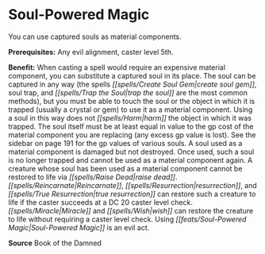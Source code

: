 ﻿---
cssclass: [feats]

---
# Soul-Powered Magic

You can use captured souls as material components.

**Prerequisites:** Any evil alignment, caster level 5th.

**Benefit:** When casting a spell would require an expensive material component, you can substitute a captured soul in its place. The soul can be captured in any way (the spells _[[spells/Create Soul Gem|create soul gem]]_, soul trap, and _[[spells/Trap the Soul|trap the soul]]_ are the most common methods), but you must be able to touch the soul or the object in which it is trapped (usually a crystal or gem) to use it as a material component. Using a soul in this way does not _[[spells/Harm|harm]]_ the object in which it was trapped. The soul itself must be at least equal in value to the gp cost of the material component you are replacing (any excess gp value is lost). See the sidebar on page 191 for the gp values of various souls. A soul used as a material component is damaged but not destroyed. Once used, such a soul is no longer trapped and cannot be used as a material component again. A creature whose soul has been used as a material component cannot be restored to life via _[[spells/Raise Dead|raise dead]]_. _[[spells/Reincarnate|Reincarnate]]_, _[[spells/Resurrection|resurrection]]_, and _[[spells/True Resurrection|true resurrection]]_ can restore such a creature to life if the caster succeeds at a DC 20 caster level check. _[[spells/Miracle|Miracle]]_ and _[[spells/Wish|wish]]_ can restore the creature to life without requiring a caster level check. Using _[[feats/Soul-Powered Magic|Soul-Powered Magic]]_ is an evil act.

**Source** Book of the Damned